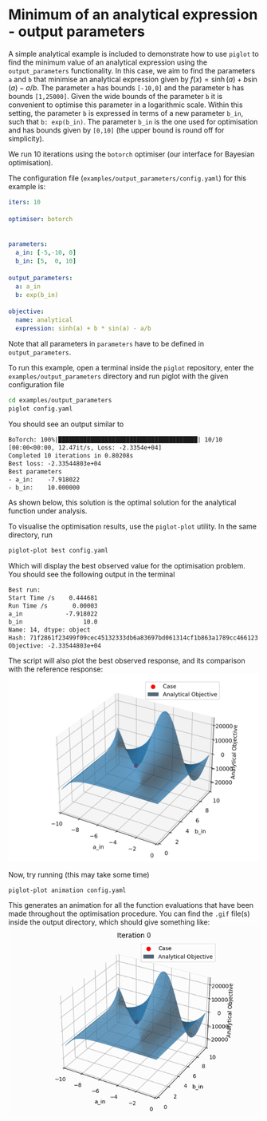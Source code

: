 # Minimum of an analytical expression - output parameters

A simple analytical example is included to demonstrate how to use `piglot` to find the minimum value of an analytical expression using the `output_parameters` functionality.
In this case, we aim to find the parameters `a` and `b` that minimise an analytical expression given by $f(x) = \sinh(a) + b\sin(a) - a/b$. The parameter `a` has bounds `[-10,0]` and the parameter `b` has bounds `[1,25000]`. Given the wide bounds of the parameter `b` it is convenient to optimise this parameter in a logarithmic scale. 
Within this setting, the parameter `b` is expressed in terms of a new parameter `b_in`, such that ```b: exp(b_in)```. The parameter `b_in` is the one used for optimisation and has bounds given by `[0,10]` (the upper bound is round off for simplicity). 
 

We run 10 iterations using the `botorch` optimiser (our interface for Bayesian optimisation).

The configuration file (`examples/output_parameters/config.yaml`) for this example is:
```yaml
iters: 10

optimiser: botorch


parameters:
  a_in: [-5,-10, 0]
  b_in: [5,  0, 10]

output_parameters:
  a: a_in
  b: exp(b_in)

objective:
  name: analytical
  expression: sinh(a) + b * sin(a) - a/b
```
Note that all parameters in `parameters` have to be defined in `output_parameters`.


To run this example, open a terminal inside the `piglot` repository, enter the `examples/output_parameters` directory and run piglot with the given configuration file
```bash
cd examples/output_parameters
piglot config.yaml
```
You should see an output similar to
```
BoTorch: 100%|███████████████████████████████████████| 10/10 [00:00<00:00, 12.47it/s, Loss: -2.3354e+04]
Completed 10 iterations in 0.80208s
Best loss: -2.33544803e+04
Best parameters
- a_in:    -7.918022
- b_in:    10.000000
```
As shown below, this solution is the optimal solution for the analytical function under analysis. 

To visualise the optimisation results, use the `piglot-plot` utility.
In the same directory, run
```bash
piglot-plot best config.yaml
```
Which will display the best observed value for the optimisation problem.
You should see the following output in the terminal
```
Best run:
Start Time /s    0.444681
Run Time /s       0.00003
a_in            -7.918022
b_in                 10.0
Name: 14, dtype: object
Hash: 71f2861f23499f09cec45132333db6a83697bd061314cf1b863a1789cc466123
Objective: -2.33544803e+04
```
The script will also plot the best observed response, and its comparison with the reference response: 
![Best case plot](best.svg)

Now, try running (this may take some time)
```bash
piglot-plot animation config.yaml
```
This generates an animation for all the function evaluations that have been made throughout the optimisation procedure.
You can find the `.gif` file(s) inside the output directory, which should give something like:
![Best case plot](animation.gif)

